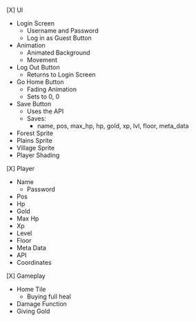 [X] UI
* Login Screen
  * Username and Password
  * Log in as Guest Button
* Animation
  * Animated Background
  * Movement
* Log Out Button
  * Returns to Login Screen
* Go Home Button
  * Fading Animation
  * Sets to 0, 0
* Save Button
    * Uses the API
    * Saves: 
        * name, pos, max_hp, hp, gold, xp, lvl, floor, meta_data
* Forest Sprite
* Plains Sprite
* Village Sprite
* Player Shading

[X] Player
* Name
  * Password
* Pos
* Hp 
* Gold
* Max Hp
* Xp 
* Level
* Floor
* Meta Data
* API
* Coordinates

[X] Gameplay
* Home Tile
  * Buying full heal
* Damage Function
* Giving Gold